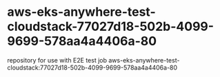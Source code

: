 # aws-eks-anywhere-test-cloudstack-77027d18-502b-4099-9699-578aa4a4406a-80
repository for use with E2E test job aws-eks-anywhere-test-cloudstack:77027d18-502b-4099-9699-578aa4a4406a-80
